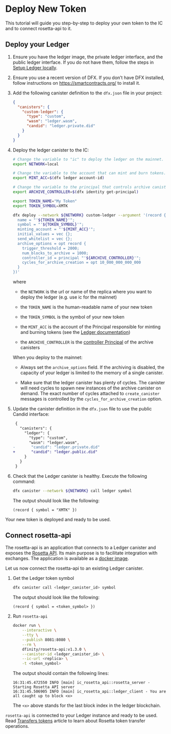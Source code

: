 # Deploy New Token

This tutorial will guide you step-by-step to deploy your own token to the IC and to connect rosetta-api to it.

## Deploy your Ledger

1.  Ensure you have the ledger image, the private ledger interface, and the public ledger interface. If you do not have them, follow the steps in [Setup Ledger locally](ledger-local-setup.xml).

2.  Ensure you use a recent version of DFX. If you don’t have DFX installed, follow instructions on <https://smartcontracts.org/> to install it.

3.  Add the following canister definition to the `dfx.json` file in your project:

    ``` json
    {
      "canisters": {
        "custom-ledger": {
          "type": "custom",
          "wasm": "ledger.wasm",
          "candid": "ledger.private.did"
        }
      }
    }
    ```

4.  Deploy the ledger canister to the IC:

    ``` bash
    # Change the variable to "ic" to deploy the ledger on the mainnet.
    export NETWORK=local

    # Change the variable to the account that can mint and burn tokens.
    export MINT_ACC=$(dfx ledger account-id)

    # Change the variable to the principal that controls archive canisters.
    export ARCHIVE_CONTROLLER=$(dfx identity get-principal)

    export TOKEN_NAME="My Token"
    export TOKEN_SYMBOL=XMTK

    dfx deploy --network ${NETWORK} custom-ledger --argument '(record {
      name = "'${TOKEN_NAME}'";
      symbol = "'${TOKEN_SYMBOL}'";
      minting_account = "'${MINT_ACC}'";
      initial_values = vec {};
      send_whitelist = vec {};
      archive_options = opt record {
        trigger_threshold = 2000;
        num_blocks_to_archive = 1000;
        controller_id = principal "'${ARCHIVE_CONTROLLER}'";
        cycles_for_archive_creation = opt 10_000_000_000_000
      }
    })'
    ```

    where

    -   the `NETWORK` is the url or name of the replica where you want to deploy the ledger (e.g. use ic for the mainnet)

    -   the `TOKEN_NAME` is the human-readable name of your new token

    -   the `TOKEN_SYMBOL` is the symbol of your new token

    -   the `MINT_ACC` is the account of the Principal responsible for minting and burning tokens (see the [Ledger documentation](ledger.xml))

    -   the `ARCHIVE_CONTROLLER` is the [controller Principal](https://smartcontracts.org/docs/developers-guide/default-wallet.html#_controller_and_custodian_roles) of the archive canisters

    <div class="important">

    When you deploy to the mainnet:

    -   Always set the `archive_options` field. If the archiving is disabled, the capacity of your ledger is limited to the memory of a single canister.

    -   Make sure that the ledger canister has plenty of cycles. The canister will need cycles to spawn new instances of the archive canister on demand. The exact number of cycles attached to `create_canister` messages is controlled by the `cycles_for_archive_creation` option.

    </div>

5.  Update the canister definition in the `dfx.json` file to use the public Candid interface:

    ``` diff
     {
       "canisters": {
         "ledger": {
           "type": "custom",
           "wasm": "ledger.wasm",
    -       "candid": "ledger.private.did"
    +       "candid": "ledger.public.did"
         }
       }
     }
    ```

6.  Check that the Ledger canister is healthy. Execute the following command:

    ``` sh
    dfx canister --network ${NETWORK} call ledger symbol
    ```

    The output should look like the following:

        (record { symbol = "XMTK" })

Your new token is deployed and ready to be used.

## Connect rosetta-api

The rosetta-api is an application that connects to a Ledger canister and exposes the [Rosetta API](https://www.rosetta-api.org). Its main purpose is to facilitate integration with exchanges. The application is available as a [docker image](#https://hub.docker.com/r/dfinity/rosetta-api).

Let us now connect the rosetta-api to an existing Ledger canister.

1.  Get the Ledger token symbol

    ``` sh
    dfx canister call <ledger_canister_id> symbol
    ```

    The output should look like the following:

        (record { symbol = <token_symbol> })

2.  Run `rosetta-api`

    ``` bash
    docker run \
        --interactive \
        --tty \
        --publish 8081:8080 \
        --rm \
        dfinity/rosetta-api:v1.3.0 \
        --canister-id <ledger_canister_id> \
        --ic-url <replica> \
        -t <token_symbol>
    ```

    The output should contain the following lines:

        16:31:45.472550 INFO [main] ic_rosetta_api::rosetta_server - Starting Rosetta API server
        16:31:45.506905 INFO [main] ic_rosetta_api::ledger_client - You are all caught up to block <x>

    The `<x>` above stands for the last block index in the ledger blockchain.

`rosetta-api` is connected to your Ledger instance and ready to be used. Read [Transfers tokens](transfers.xml) article to learn about Rosetta token transfer operations.

